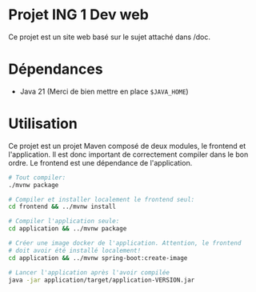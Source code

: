 # Projet ING 1 Dev web

Ce projet est un site web basé sur le sujet attaché dans /doc.

# Dépendances

- Java 21 (Merci de bien mettre en place ``$JAVA_HOME``)

# Utilisation

Ce projet est un projet Maven composé de deux modules, le frontend et l'application.
Il est donc important de correctement compiler dans le bon ordre. Le frontend est une
dépendance de l'application.

```sh
# Tout compiler:
./mvnw package

# Compiler et installer localement le frontend seul:
cd frontend && ../mvnw install

# Compiler l'application seule:
cd application && ../mvnw package

# Créer une image docker de l'application. Attention, le frontend
# doit avoir été installé localement!
cd application && ../mvnw spring-boot:create-image

# Lancer l'application après l'avoir compilée
java -jar application/target/application-VERSION.jar
```
